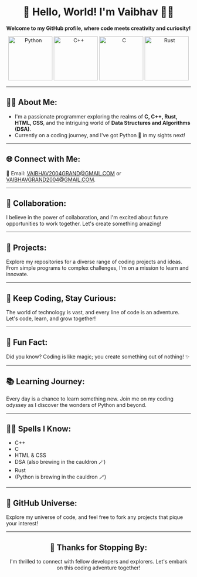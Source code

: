 <h1 align="center">👋 Hello, World! I'm Vaibhav 👨‍💻</h1>

<p align="center">
    <strong>Welcome to my GitHub profile, where code meets creativity and curiosity!</strong>
</p>

<div align="center">
    <img src="https://img.shields.io/badge/Code-Python-informational?style=flat&logo=python&color=2bbc8a&logoColor=white" alt="Python" width="120">
    <img src="https://img.shields.io/badge/Code-C++-informational?style=flat&logo=cplusplus&color=2bbc8a&logoColor=white" alt="C++" width="120">
    <img src="https://img.shields.io/badge/Code-C-informational?style=flat&logo=C&color=2bbc8a&logoColor=white" alt="C" width="120">
    <img src="https://img.shields.io/badge/Code-Rust-informational?style=flat&logo=rust&color=2bbc8a&logoColor=white" alt="Rust" width="120">
</div>

<hr>

<h2>👨‍💻 About Me:</h2>

<ul>
    <li>I'm a passionate programmer exploring the realms of <strong>C, C++, Rust, HTML, CSS</strong>, and the intriguing world of <strong>Data Structures and Algorithms (DSA)</strong>.</li>
    <li>Currently on a coding journey, and I've got Python 🐍 in my sights next!</li>
</ul>

<hr>

<h2>🌐 Connect with Me:</h2>
<p>
    📧 Email: <a href="mailto:VAIBHAV2004GRAND@GMAIL.COM">VAIBHAV2004GRAND@GMAIL.COM</a> or <a href="mailto:VAIBHAVGRAND2004@GMAIL.COM">VAIBHAVGRAND2004@GMAIL.COM</a>.
</p>

<hr>

<h2>💬 Collaboration:</h2>
<p>
    I believe in the power of collaboration, and I'm excited about future opportunities to work together. Let's create something amazing!
</p>

<hr>

<h2>🎯 Projects:</h2>
<p>
    Explore my repositories for a diverse range of coding projects and ideas.
    From simple programs to complex challenges, I'm on a mission to learn and innovate.
</p>

<hr>

<h2>🚀 Keep Coding, Stay Curious:</h2>
<p>
    The world of technology is vast, and every line of code is an adventure. Let's code, learn, and grow together!
</p>

<hr>

<h2>🌌 Fun Fact:</h2>
<p>
    Did you know? Coding is like magic; you create something out of nothing! ✨
</p>

<hr>

<h2>📚 Learning Journey:</h2>
<p>
    Every day is a chance to learn something new. Join me on my coding odyssey as I discover the wonders of Python and beyond.
</p>

<hr>

<h2>🧙‍♂️ Spells I Know:</h2>
<ul>
    <li>C++</li>
    <li>C</li>
    <li>HTML & CSS</li>
    <li>DSA (also brewing in the cauldron 🪄)</li>
    <li>Rust</li>
    <li>(Python is brewing in the cauldron 🪄)</li>
</ul>

<hr>

<h2>🔭 GitHub Universe:</h2>
<p>
    Explore my universe of code, and feel free to fork any projects that pique your interest!
</p>

<hr>

<h2 align="center">🎉 Thanks for Stopping By:</h2>
<p align="center">
    I'm thrilled to connect with fellow developers and explorers. Let's embark on this coding adventure together!
</p>
